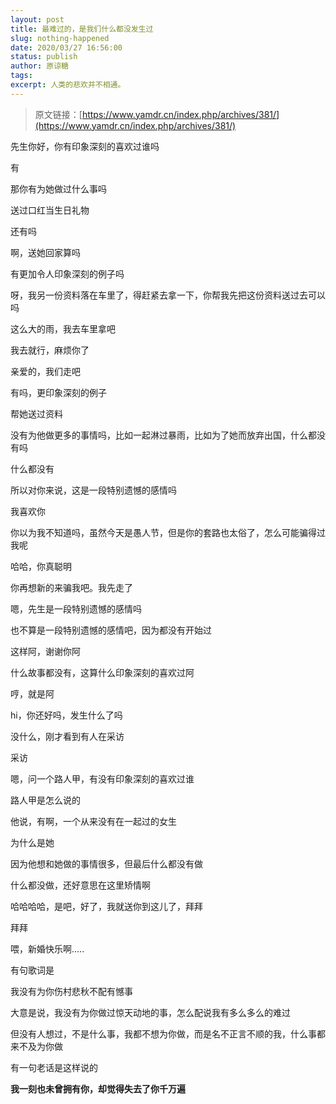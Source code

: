 ```yaml
---
layout: post
title: 最难过的，是我们什么都没发生过
slug: nothing-happened
date: 2020/03/27 16:56:00
status: publish
author: 原谅糖
tags: 
excerpt: 人类的悲欢并不相通。
---
```


> 原文链接：[https://www.yamdr.cn/index.php/archives/381/](https://www.yamdr.cn/index.php/archives/381/)

先生你好，你有印象深刻的喜欢过谁吗

有

那你有为她做过什么事吗

送过口红当生日礼物

还有吗

啊，送她回家算吗

有更加令人印象深刻的例子吗

呀，我另一份资料落在车里了，得赶紧去拿一下，你帮我先把这份资料送过去可以吗

这么大的雨，我去车里拿吧

我去就行，麻烦你了

亲爱的，我们走吧

有吗，更印象深刻的例子

帮她送过资料

没有为他做更多的事情吗，比如一起淋过暴雨，比如为了她而放弃出国，什么都没有吗

什么都没有

所以对你来说，这是一段特别遗憾的感情吗

我喜欢你

你以为我不知道吗，虽然今天是愚人节，但是你的套路也太俗了，怎么可能骗得过我呢

哈哈，你真聪明

你再想新的来骗我吧。我先走了

嗯，先生是一段特别遗憾的感情吗

也不算是一段特别遗憾的感情吧，因为都没有开始过

这样阿，谢谢你阿

什么故事都没有，这算什么印象深刻的喜欢过阿

哼，就是阿

hi，你还好吗，发生什么了吗

没什么，刚才看到有人在采访

采访

嗯，问一个路人甲，有没有印象深刻的喜欢过谁

路人甲是怎么说的

他说，有啊，一个从来没有在一起过的女生

为什么是她

因为他想和她做的事情很多，但最后什么都没有做

什么都没做，还好意思在这里矫情啊

哈哈哈哈，是吧，好了，我就送你到这儿了，拜拜

拜拜

喂，新婚快乐啊.....

有句歌词是

我没有为你伤村悲秋不配有憾事

大意是说，我没有为你做过惊天动地的事，怎么配说我有多么多么的难过

但没有人想过，不是什么事，我都不想为你做，而是名不正言不顺的我，什么事都来不及为你做

有一句老话是这样说的

**我一刻也未曾拥有你，却觉得失去了你千万遍**